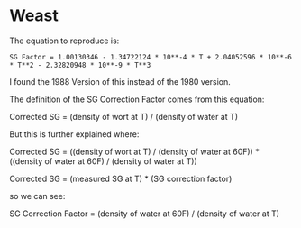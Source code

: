 # Weast 

The equation to reproduce is:

    SG Factor = 1.00130346 - 1.34722124 * 10**-4 * T + 2.04052596 * 10**-6 * T**2 - 2.32820948 * 10**-9 * T**3

I found the 1988 Version of this instead of the 1980 version.

The definition of the SG Correction Factor comes from this equation:

Corrected SG = (density of wort at T) / (density of water at T)

But this is further explained where:

Corrected SG = ((density of wort at T) / (density of water at 60F)) * ((density of water at 60F) / (density of water at T))

Corrected SG = (measured SG at T) * (SG correction factor)

so we can see:

SG Correction Factor = (density of water at 60F) / (density of water at T)
